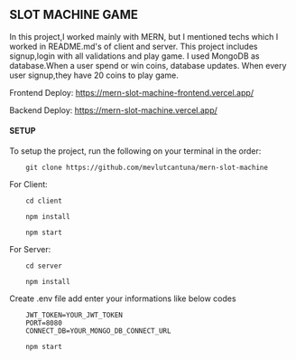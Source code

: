 ## SLOT MACHINE GAME

In this project,I worked mainly with MERN, but I mentioned techs which I worked in README.md's of client and server. This project includes signup,login with all validations and play game. I used MongoDB as database.When a user spend or win coins, database updates. When every user signup,they have 20 coins to play game.

Frontend Deploy: https://mern-slot-machine-frontend.vercel.app/

Backend Deploy: https://mern-slot-machine.vercel.app/

#### SETUP

To setup the project, run the following on your terminal in the order:

```
    git clone https://github.com/mevlutcantuna/mern-slot-machine
```

For Client:

```
    cd client
```

```
    npm install
```

```
    npm start
```

For Server:

```
    cd server
```

```
    npm install
```

Create .env file add enter your informations like below codes

```
    JWT_TOKEN=YOUR_JWT_TOKEN
    PORT=8080
    CONNECT_DB=YOUR_MONGO_DB_CONNECT_URL
```

```
    npm start
```
